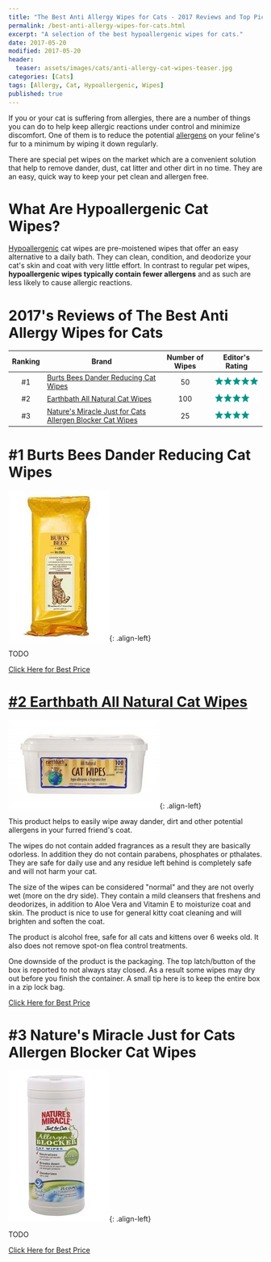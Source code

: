 ```yaml
---
title: "The Best Anti Allergy Wipes for Cats - 2017 Reviews and Top Picks"
permalink: /best-anti-allergy-wipes-for-cats.html
excerpt: "A selection of the best hypoallergenic wipes for cats."
date: 2017-05-20
modified: 2017-05-20
header:
  teaser: assets/images/cats/anti-allergy-cat-wipes-teaser.jpg
categories: [Cats]
tags: [Allergy, Cat, Hypoallergenic, Wipes]
published: true
---
```


If you or your cat is suffering from allergies, there are a number of things you can do to help keep allergic reactions under control and minimize discomfort. One of them is to reduce the potential [allergens](https://en.wikipedia.org/wiki/Allergen) on your feline's fur to a minimum by wiping it down regularly.

There are special pet wipes on the market which are a convenient solution that help to remove dander, dust, cat litter and other dirt in no time. They are an easy, quick way to keep your pet clean and allergen free.

# What Are Hypoallergenic Cat Wipes?

[Hypoallergenic](https://en.wikipedia.org/wiki/Hypoallergenic) cat wipes are pre-moistened wipes that offer an easy alternative to a daily bath. They can clean, condition, and deodorize your cat's skin and coat with very little effort. In contrast to regular pet wipes, **hypoallergenic wipes typically contain fewer allergens** and as such are less likely to cause allergic reactions.

# 2017's Reviews of The Best Anti Allergy Wipes for Cats

| Ranking  | Brand                                                              | Number of Wipes | Editor's Rating                                           |
|:--------:| ------------------------------------------------------------------ |:---------------:| --------------------------------------------------------- |
| #1       | [Burts Bees Dander Reducing Cat Wipes](#link)                      | 50              | ![five stars](/assets/images/icons/rating/five-stars.png) |
| #2       | [Earthbath All Natural Cat Wipes](#link)                           | 100             | ![four stars](/assets/images/icons/rating/four-stars.png) |
| #3       | [Nature's Miracle Just for Cats Allergen Blocker Cat Wipes](#link) | 25              | ![four stars](/assets/images/icons/rating/four-stars.png) |

# #1 Burts Bees Dander Reducing Cat Wipes

![image-left](/assets/images/cats/burts-bees-dander-reducing-cat-wipes.jpg){: .align-left}

TODO

<div class="align-center">
  <a href="#link" class="btn btn--x-large btn--buy">Click Here for Best Price</a>
</div>

# [#2 Earthbath All Natural Cat Wipes](#link)

![image-left](/assets/images/cats/earthbath-all-natural-cat-wipes.jpg){: .align-left}

This product helps to easily wipe away dander, dirt and other potential allergens in your furred friend's coat.

The wipes do not contain added fragrances as a result they are basically odorless. In addition they do not contain parabens, phosphates or pthalates. They are safe for daily use and any residue left behind is completely safe and will not harm your cat.

The size of the wipes can be considered "normal" and they are not overly wet (more on the dry side). They contain a mild cleansers that freshens and deodorizes, in addition to Aloe Vera and Vitamin E to moisturize coat and skin. The product is nice to use for general kitty coat cleaning and will brighten and soften the coat.

The product is alcohol free, safe for all cats and kittens over 6 weeks old. It also does not remove spot-on flea control treatments.

One downside of the product is the packaging. The top latch/button of the box is reported to not always stay closed. As a result some wipes may dry out before you finish the container. A small tip here is to keep the entire box in a zip lock bag.

<div class="align-center">
  <a href="#link" class="btn btn--x-large btn--buy">Click Here for Best Price</a>
</div>

# #3 Nature's Miracle Just for Cats Allergen Blocker Cat Wipes

![image-left](/assets/images/cats/natures-miracle-just-for-cats-allergen-blocker-cat-wipes.jpg){: .align-left}

TODO

<div class="align-center">
  <a href="#link" class="btn btn--x-large btn--buy">Click Here for Best Price</a>
</div>

